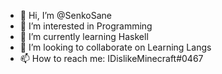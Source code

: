 - 👋 Hi, I’m @SenkoSane
- 👀 I’m interested in Programming
- 🌱 I’m currently learning Haskell
- 💞️ I’m looking to collaborate on Learning Langs
- 📫 How to reach me: IDislikeMinecraft#0467


